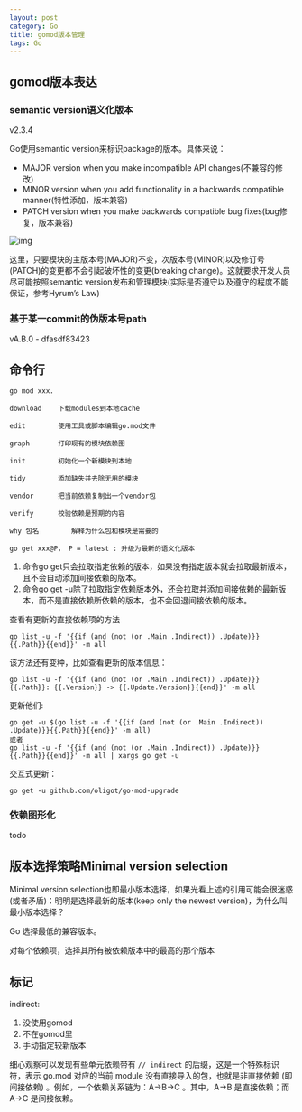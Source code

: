 ```yaml
---
layout: post
category: Go
title: gomod版本管理
tags: Go
---
```


## gomod版本表达

### semantic version语义化版本

v2.3.4



Go使用semantic version来标识package的版本。具体来说：

- MAJOR version when you make incompatible API changes(不兼容的修改)
- MINOR version when you add functionality in a backwards compatible manner(特性添加，版本兼容)
- PATCH version when you make backwards compatible bug fixes(bug修复，版本兼容)

![img](https://cdn.jsdelivr.net/gh/mafulong/mdPic@vv3/v3/20220218114754.png)

这里，只要模块的主版本号(MAJOR)不变，次版本号(MINOR)以及修订号(PATCH)的变更都不会引起破坏性的变更(breaking change)。这就要求开发人员尽可能按照semantic version发布和管理模块(实际是否遵守以及遵守的程度不能保证，参考Hyrum’s Law)



### 基于某一commit的伪版本号path

vA.B.0 - dfasdf83423



## 命令行

```
go mod xxx.

download    下载modules到本地cache

edit        使用工具或脚本编辑go.mod文件

graph       打印现有的模块依赖图

init        初始化一个新模块到本地

tidy        添加缺失并去除无用的模块

vendor      把当前依赖复制出一个vendor包

verify      校验依赖是预期的内容

why 包名        解释为什么包和模块是需要的

go get xxx@P， P = latest : 升级为最新的语义化版本

```

1. 命令go get只会拉取指定依赖的版本，如果没有指定版本就会拉取最新版本，且不会自动添加间接依赖的版本。
2. 命令go get -u除了拉取指定依赖版本外，还会拉取并添加间接依赖的最新版本，而不是直接依赖所依赖的版本，也不会回退间接依赖的版本。



查看有更新的直接依赖项的方法

```
go list -u -f '{{if (and (not (or .Main .Indirect)) .Update)}}{{.Path}}{{end}}' -m all
```

该方法还有变种，比如查看更新的版本信息：

```
go list -u -f '{{if (and (not (or .Main .Indirect)) .Update)}}{{.Path}}: {{.Version}} -> {{.Update.Version}}{{end}}' -m all
```

更新他们:

```
go get -u $(go list -u -f '{{if (and (not (or .Main .Indirect)) .Update)}}{{.Path}}{{end}}' -m all)
或者
go list -u -f '{{if (and (not (or .Main .Indirect)) .Update)}}{{.Path}}{{end}}' -m all | xargs go get -u
```

交互式更新：

```
go get -u github.com/oligot/go-mod-upgrade
```



### 依赖图形化

todo



## 版本选择策略Minimal version selection

Minimal version selection也即最小版本选择，如果光看上述的引用可能会很迷惑(或者矛盾)：明明是选择最新的版本(keep only the newest version)，为什么叫最小版本选择？

Go 选择最低的兼容版本。



对每个依赖项，选择其所有被依赖版本中的最高的那个版本



## 标记

indirect: 

1. 没使用gomod
2. 不在gomod里
3. 手动指定较新版本

细心观察可以发现有些单元依赖带有 `// indirect` 的后缀，这是一个特殊标识符，表示 go.mod 对应的当前 module 没有直接导入的包，也就是非直接依赖 (即间接依赖) 。例如，一个依赖关系链为：A->B->C 。其中，A->B 是直接依赖；而 A->C 是间接依赖。